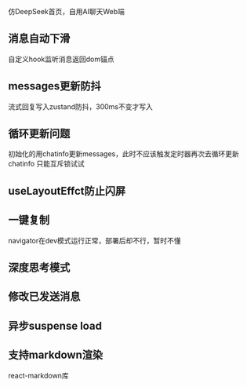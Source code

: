 仿DeepSeek首页，自用AI聊天Web端


## 消息自动下滑
自定义hook监听消息返回dom锚点

## messages更新防抖
流式回复写入zustand防抖，300ms不变才写入

## 循环更新问题
初始化的用chatinfo更新messages，此时不应该触发定时器再次去循环更新chatinfo
只能互斥锁试试

## useLayoutEffct防止闪屏

## 一键复制
navigator在dev模式运行正常，部署后却不行，暂时不懂

## 深度思考模式

## 修改已发送消息

## 异步suspense load

## 支持markdown渲染
react-markdown库


